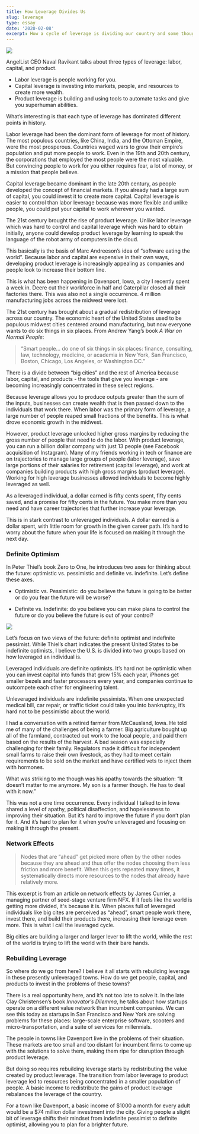 ```yaml
---
title: How Leverage Divides Us
slug: leverage
type: essay
date: '2020-02-08'
excerpt: How a cycle of leverage is dividing our country and some thoughts about bringing our country together based on my experiences in Davenport, Iowa.
---
```


![](/blog/leverage/iowa.jpg)

AngelList CEO Naval Ravikant talks about three types of leverage: labor, capital, and product.
* Labor leverage is people working for you.
* Capital leverage is investing into markets, people, and resources to create more wealth.
* Product leverage is building and using tools to automate tasks and give you superhuman abilities.

What’s interesting is that each type of leverage has dominated different points in history.

Labor leverage had been the dominant form of leverage for most of history. The most populous countries, like China, India, and the Ottoman Empire, were the most prosperous. Countries waged wars to grow their empire’s population and put more people to work. Even in the 19th and 20th century, the corporations that employed the most people were the most valuable. But convincing people to work for you either requires fear, a lot of money, or a mission that people believe.

Capital leverage became dominant in the late 20th century, as people developed the concept of financial markets. If you already had a large sum of capital, you could invest it to create more capital. Capital leverage is easier to control than labor leverage because was more flexible and unlike people, you could put your capital to work wherever you wanted.

The 21st century brought the rise of product leverage. Unlike labor leverage which was hard to control and capital leverage which was hard to obtain initially, anyone could develop product leverage by learning to speak the language of the robot army of computers in the cloud.

This basically is the basis of Marc Andreeson’s idea of “software eating the world”. Because labor and capital are expensive in their own ways, developing product leverage is increasingly appealing as companies and people look to increase their bottom line.

This is what has been happening in Davenport, Iowa, a city I recently spent a week in. Deere cut their workforce in half and Caterpillar closed all their factories there. This was also not a single occurrence. 4 million manufacturing jobs across the midwest were lost.

The 21st century has brought about a gradual redistribution of leverage across our country. The economic heart of the United States used to be populous midwest cities centered around manufacturing, but now everyone wants to do six things in six places. From Andrew Yang’s book *A War on Normal People*:

> “Smart people... do one of six things in six places: finance, consulting, law, technology, medicine, or academia in New York, San Francisco, Boston, Chicago, Los Angeles, or Washington DC.”

There is a divide between “big cities” and the rest of America because labor, capital, and products - the tools that give you leverage - are becoming increasingly concentrated in these select regions.

Because leverage allows you to produce outputs greater than the sum of the inputs, businesses can create wealth that is then passed down to the individuals that work there.  When labor was the primary form of leverage, a large number of people reaped small fractions of the benefits. This is what drove economic growth in the midwest.

However, product leverage unlocked higher gross margins by reducing the gross number of people that need to do the labor. With product leverage, you can run a billion dollar company with just 13 people (see Facebook acquisition of Instagram). Many of my friends working in tech or finance are on trajectories to manage large groups of people (labor leverage), save large portions of their salaries for retirement (capital leverage), and work at companies building products with high gross margins (product leverage). Working for high leverage businesses allowed individuals to become highly leveraged as well.

As a leveraged individual, a dollar earned is fifty cents spent, fifty cents saved, and a promise for fifty cents in the future. You make more than you need and have career trajectories that further increase your leverage.

This is in stark contrast to unleveraged individuals. A dollar earned is a dollar spent, with little room for growth in the given career path. It’s hard to worry about the future when your life is focused on making it through the next day.

### Definite Optimism

In Peter Thiel’s book Zero to One, he introduces two axes for thinking about the future: optimistic vs. pessimistic and definite vs. indefinite. Let’s define these axes.

* Optimistic vs. Pessimistic: do you believe the future is going to be better or do you fear the future will be worse?

* Definite vs. Indefinite: do you believe you can make plans to control the future or do you believe the future is out of your control?

![](/blog/leverage/definite.jpg)

Let’s focus on two views of the future: definite optimist and indefinite pessimist. While Thiel’s chart indicates the present United States to be indefinite optimists, I believe the U.S. is divided into two groups based on how leveraged an individual is.

Leveraged individuals are definite optimists. It’s hard not be optimistic when you can invest capital into funds that grow 15% each year, iPhones get smaller bezels and faster processors every year, and companies continue to outcompete each other for engineering talent.

Unleveraged individuals are indefinite pessimists. When one unexpected medical bill, car repair, or traffic ticket could take you into bankruptcy, it’s hard not to be pessimistic about the world.

I had a conversation with a retired farmer from McCausland, Iowa. He told me of many of the challenges of being a farmer. Big agriculture bought up all of the farmland, contracted out work to the local people, and paid them based on the results of the harvest. A bad season was especially challenging for their family.  Regulators made it difficult for independent small farms to raise their own livestock, as they had to meet certain requirements to be sold on the market and have certified vets to inject them with hormones.

What was striking to me though was his apathy towards the situation: “It doesn’t matter to me anymore. My son is a farmer though. He has to deal with it now.”

This was not a one time occurrence. Every individual I talked to in Iowa shared a level of apathy, political disaffection, and hopelessness to improving their situation. But it’s hard to improve the future if you don’t plan for it. And it’s hard to plan for it when you’re unleveraged and focusing on making it through the present.

### Network Effects

> Nodes that are “ahead” get picked more often by the other nodes because they are ahead and thus offer the nodes choosing them less friction and more benefit. When this gets repeated many times, it systematically directs more resources to the nodes that already have relatively more.

This excerpt is from an article on network effects by James Currier, a managing partner of seed-stage venture firm NFX. If it feels like the world is getting more divided, it's because it is. When places full of leveraged individuals like big cites are perceived as “ahead”,  smart people work there, invest there, and build their products there, increasing their leverage even more. This is what I call the leveraged cycle.

Big cities are building a larger and larger lever to lift the world, while the rest of the world is trying to lift the world with their bare hands.

### Rebuilding Leverage

So where do we go from here? I believe it all starts with rebuilding leverage in these presently unleveraged towns. How do we get people, capital, and products to invest in the problems of these towns?

There is a real opportunity here, and it’s not too late to solve it. In the late Clay Christensen’s book *Innovator’s Dilemma*, he talks about how startups operate on a different value network than incumbent companies. We can see this today as startups in San Francisco and New York are solving problems for these places: large-scale enterprise software, scooters and micro-transportation, and a suite of services for millennials.

The people in towns like Davenport live in the problems of their situation. These markets are too small and too distant for incumbent firms to come up with the solutions to solve them, making them ripe for disruption through product leverage.

But doing so requires rebuilding leverage starts by redistributing the value created by product leverage. The transition from labor leverage to product leverage led to resources being concentrated in a smaller population of people. A basic income to redistribute the gains of product leverage rebalances the leverage of the country.

For a town like Davenport, a basic income of $1000 a month for every adult would be a $74 million dollar investment into the city. Giving people a slight bit of leverage shifts their mindset from indefinite pessimist to definite optimist, allowing you to plan for a brighter future.